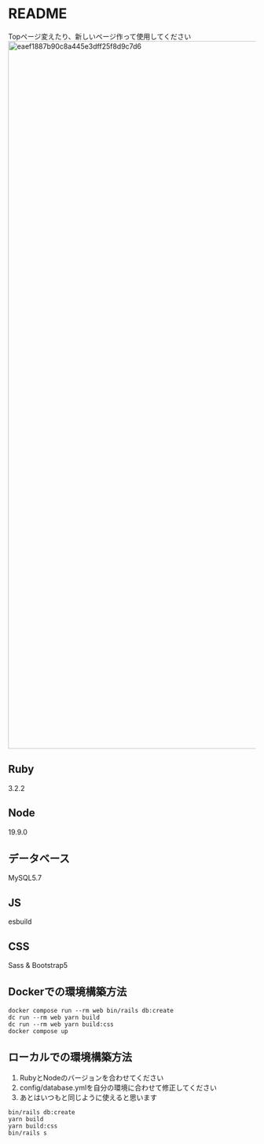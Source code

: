 # README
Topページ変えたり、新しいページ作って使用してください
<img width="1440" alt="eaef1887b90c8a445e3dff25f8d9c7d6" src="https://github.com/kenchasonakai/rails7_bootstrap_template/assets/67856090/f5ccf387-8225-4c66-87b5-f0b7fd7e6ed2">

## Ruby
3.2.2

## Node
19.9.0

## データベース
MySQL5.7

## JS
esbuild

## CSS
Sass & Bootstrap5

## Dockerでの環境構築方法

```
docker compose run --rm web bin/rails db:create
dc run --rm web yarn build
dc run --rm web yarn build:css
docker compose up
```

## ローカルでの環境構築方法
1. RubyとNodeのバージョンを合わせてください
2. config/database.ymlを自分の環境に合わせて修正してください
3. あとはいつもと同じように使えると思います

```
bin/rails db:create
yarn build
yarn build:css
bin/rails s
```
